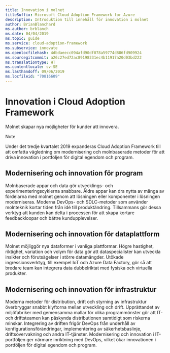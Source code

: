 ```yaml
---
title: Innovation i molnet
titleSuffix: Microsoft Cloud Adoption Framework for Azure
description: Introduktion till innehåll för innovation i molnet
author: BrianBlanchard
ms.author: brblanch
ms.date: 04/04/2019
ms.topic: guide
ms.service: cloud-adoption-framework
ms.subservice: innovate
ms.openlocfilehash: 4dbdaeecc094afd90df078a59774d886fd909924
ms.sourcegitcommit: a26c27ed72ac89198231ec4b11917a20d03bd222
ms.translationtype: HT
ms.contentlocale: sv-SE
ms.lasthandoff: 09/06/2019
ms.locfileid: "70816609"
---
```

# <a name="innovation-in-the-cloud-adoption-framework"></a>Innovation i Cloud Adoption Framework

Molnet skapar nya möjligheter för kunder att innovera.

> [!NOTE]
> Under det tredje kvartalet 2019 expanderas Cloud Adoption Framework till att omfatta vägledning om modernisering och molnbaserade metoder för att driva innovation i portföljen för digital egendom och program.

## <a name="application-modernization-and-innovation"></a>Modernisering och innovation för program

Molnbaserade appar och data gör utvecklings- och experimenteringscyklerna snabbare. Äldre appar kan dra nytta av många av fördelarna med molnet genom att lösningen eller komponenter i lösningen moderniseras. Moderna DevOps- och SDLC-metoder som använder molnteknik kortar tiden från idé till produktändring. Tillsammans gör dessa verktyg att kunden kan delta i processen för att skapa kortare feedbackloopar och bättre kundupplevelser.

## <a name="data-platform-modernization-and-innovation"></a>Modernisering och innovation för dataplattform

Molnet möjliggör nya dataformer i vanliga plattformar. Högre hastighet, riktighet, variation och volym för data gör att dataspecialister kan utveckla insikter och förutsägelser i större datamängder. Utökade ingressionsverktyg, till exempel IoT och Azure Data Factory, gör så att bredare team kan integrera data dubbelriktat med fysiska och virtuella produkter.

## <a name="infrastructure-modernization-and-innovation"></a>Modernisering och innovation för infrastruktur

Moderna metoder för distribution, drift och styrning av infrastruktur överbryggar snabbt klyftorna mellan utveckling och drift. Upprättandet av miljöfabriker med gemensamma mallar för olika programmönster gör att IT- och driftsteamen kan påskynda distributionen samtidigt som riskerna minskar. Integrering av driften frigör DevOps från underhåll av konfigurationsförändringar, implementering av säkerhetsbaslinje, driftsövervakning och andra IT-tjänster. Modernisering och innovation i IT-portföljen ger närmare inriktning med DevOps, vilket ökar innovationen i portföljen för digital egendom och program.
